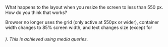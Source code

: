 What happens to the layout when you resize the screen to less than 550 px. How do you think that works?

Browser no longer uses the grid (only active at 550px or wider), container width changes to 85% screen width, and text changes size (except for <h6>). This is achieved using media queries.
